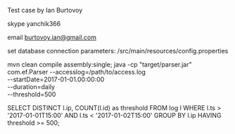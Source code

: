
  Test case by Ian Burtovoy
  
  skype yanchik366
  
  email burtovoy.ian@gmail.com
 
set database connection parameters:
/src/main/resources/config.properties

  mvn clean compile assembly:single; java -cp "target/parser.jar"  com.ef.Parser --accesslog=/path/to/access.log \
  --startDate=2017-01-01.00:00:00 \
  --duration=daily \
  --threshold=500
  
  
  SELECT DISTINCT l.ip, COUNT(l.id) as threshold
  FROM log l
  WHERE l.ts > '2017-01-01T15:00'
    AND l.ts < '2017-01-02T15:00'
  GROUP BY l.ip
  HAVING threshold >= 500;
